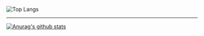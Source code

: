 ![Top Langs](https://github-readme-stats.vercel.app/api/top-langs/?username=roqhdehd502&theme=dark&layout=compact)

<hr />

[![Anurag's github stats](https://github-readme-stats.vercel.app/api?username=roqhdehd502&theme=dark)](https://github.com/anuraghazra/github-readme-stats)




